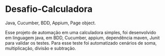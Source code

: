 # Desafio-Calculadora
Java, Cucumber, BDD, Appium, Page object.

Esse projeto de automação em uma calculadora simples, foi desenvolvido em linguagem java, em BDD, Cucumber, appium, dependência maven, Junit para validar os testes.
Para esse teste foi automatizado cenários de soma, multiplicação, divisão e subtração.
